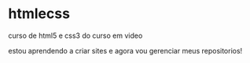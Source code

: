 # htmlecss
 curso de html5 e css3 do curso em video

estou aprendendo a criar sites e agora vou gerenciar meus repositorios!